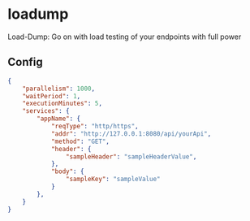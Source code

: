 # loadump

Load-Dump: Go on with load testing of your endpoints with full power

## Config

```json
{
    "parallelism": 1000,
    "waitPeriod": 1,
    "executionMinutes": 5,
    "services": {
        "appName": {
            "reqType": "http/https",
            "addr": "http://127.0.0.1:8080/api/yourApi",
            "method": "GET",
            "header": {
                "sampleHeader": "sampleHeaderValue",
            },
            "body": {
                "sampleKey": "sampleValue"
            }
        },
    }
}
```
